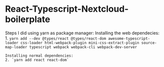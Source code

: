 # React-Typescript-Nextcloud-boilerplate

Steps I did using yarn as package manager:
    Installing the web dependecies:
    1. `yarn add --dev @types/react @types/react-dom awesome-typescript-loader css-loader html-webpack-plugin mini-css-extract-plugin source-map-loader typescript webpack webpack-cli webpack-dev-server`

    Installing normal dependencies:
    2. `yarn add react react-dom`
